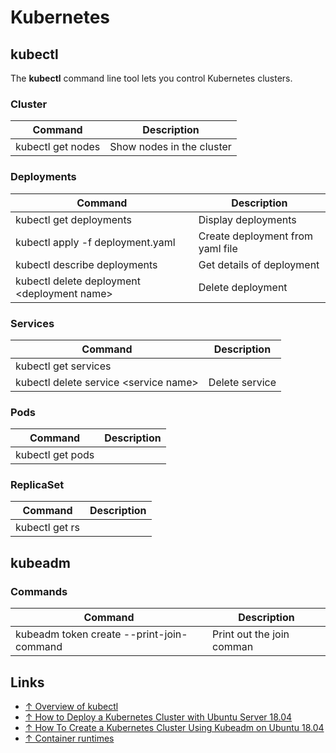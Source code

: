 # Kubernetes

## kubectl

The **kubectl** command line tool lets you control Kubernetes clusters.

### Cluster

Command                          | Description
---------------------------------|-----------------------
kubectl get nodes                | Show nodes in the cluster

### Deployments

Command                                       | Description
----------------------------------------------|-------------
kubectl get deployments                       | Display deployments
kubectl apply -f deployment.yaml              | Create deployment from yaml file
kubectl describe deployments                  | Get details of deployment
kubectl delete deployment \<deployment name>  | Delete deployment

### Services

Command                                | Description
---------------------------------------|------------------
kubectl get services                   |
kubectl delete service \<service name> | Delete service

### Pods

Command                          | Description
---------------------------------|-----------------------
kubectl get pods                 |

### ReplicaSet

Command                          | Description
---------------------------------|-----------------------
kubectl get rs                   | 

## kubeadm

### Commands

Command                                        | Description
-----------------------------------------------|-----------------------
kubeadm token create --print-join-command      | Print out the join comman

## Links

* [↑ Overview of kubectl](https://kubernetes.io/docs/reference/kubectl/overview/)
* [↑ How to Deploy a Kubernetes Cluster with Ubuntu Server 18.04](https://thenewstack.io/how-to-deploy-a-kubernetes-cluster-with-ubuntu-server-18-04/)
* [↑ How To Create a Kubernetes Cluster Using Kubeadm on Ubuntu 18.04](https://www.digitalocean.com/community/tutorials/how-to-create-a-kubernetes-cluster-using-kubeadm-on-ubuntu-18-04)
* [↑ Container runtimes](https://kubernetes.io/docs/setup/production-environment/container-runtimes/)
